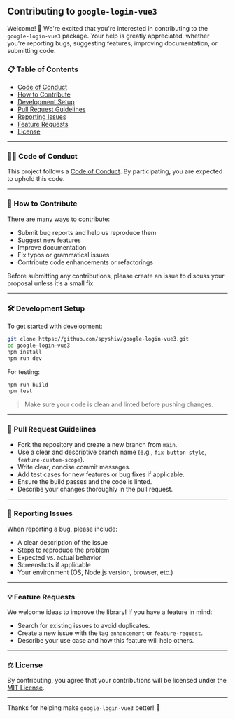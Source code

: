 ## Contributing to `google-login-vue3`

Welcome! 👋 We're excited that you're interested in contributing to the `google-login-vue3` package. Your help is greatly appreciated, whether you're reporting bugs, suggesting features, improving documentation, or submitting code.

### 📋 Table of Contents

- [Code of Conduct](#code-of-conduct)
- [How to Contribute](#how-to-contribute)
- [Development Setup](#development-setup)
- [Pull Request Guidelines](#pull-request-guidelines)
- [Reporting Issues](#reporting-issues)
- [Feature Requests](#feature-requests)
- [License](#license)

---

### 🧑‍⚖️ Code of Conduct

This project follows a [Code of Conduct](https://opensource.guide/code-of-conduct/). By participating, you are expected to uphold this code.

---

### 🤝 How to Contribute

There are many ways to contribute:

- Submit bug reports and help us reproduce them
- Suggest new features
- Improve documentation
- Fix typos or grammatical issues
- Contribute code enhancements or refactorings

Before submitting any contributions, please create an issue to discuss your proposal unless it’s a small fix.

---

### 🛠 Development Setup

To get started with development:

```bash
git clone https://github.com/spyshiv/google-login-vue3.git
cd google-login-vue3
npm install
npm run dev
```

For testing:

```bash
npm run build
npm test
```

> Make sure your code is clean and linted before pushing changes.

---

### 🔀 Pull Request Guidelines

- Fork the repository and create a new branch from `main`.
- Use a clear and descriptive branch name (e.g., `fix-button-style`, `feature-custom-scope`).
- Write clear, concise commit messages.
- Add test cases for new features or bug fixes if applicable.
- Ensure the build passes and the code is linted.
- Describe your changes thoroughly in the pull request.

---

### 🐞 Reporting Issues

When reporting a bug, please include:

- A clear description of the issue
- Steps to reproduce the problem
- Expected vs. actual behavior
- Screenshots if applicable
- Your environment (OS, Node.js version, browser, etc.)

---

### 💡 Feature Requests

We welcome ideas to improve the library! If you have a feature in mind:

- Search for existing issues to avoid duplicates.
- Create a new issue with the tag `enhancement` or `feature-request`.
- Describe your use case and how this feature will help others.

---

### ⚖️ License

By contributing, you agree that your contributions will be licensed under the [MIT License](LICENSE).

---

Thanks for helping make `google-login-vue3` better! 💙
